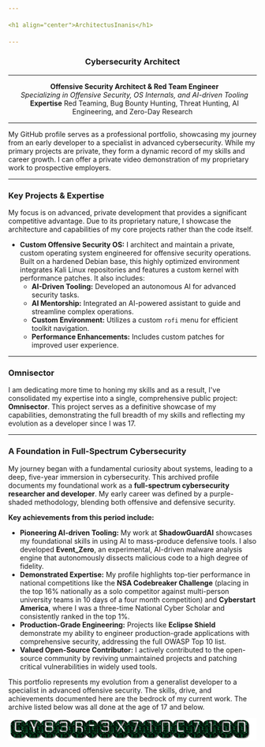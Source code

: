 ```yaml
---

<h1 align="center">ArchitectusInanis</h1>

---
```


<h3 align="center">Cybersecurity Architect</h3>

---

<p align="center">
  <strong>Offensive Security Architect & Red Team Engineer</strong><br>
  <em>Specializing in Offensive Security, OS Internals, and AI-driven Tooling</em><br>
  <strong>Expertise</strong> Red Teaming, Bug Bounty Hunting, Threat Hunting, AI Engineering, and Zero-Day Research
</p>

---

My GitHub profile serves as a professional portfolio, showcasing my journey from an early developer to a specialist in advanced cybersecurity. While my primary projects are private, they form a dynamic record of my skills and career growth. I can offer a private video demonstration of my proprietary work to prospective employers.

---

### Key Projects & Expertise

My focus is on advanced, private development that provides a significant competitive advantage. Due to its proprietary nature, I showcase the architecture and capabilities of my core projects rather than the code itself.

* **Custom Offensive Security OS:** I architect and maintain a private, custom operating system engineered for offensive security operations. Built on a hardened Debian base, this highly optimized environment integrates Kali Linux repositories and features a custom kernel with performance patches. It also includes:
    * **AI-Driven Tooling:** Developed an autonomous AI for advanced security tasks.
    * **AI Mentorship:** Integrated an AI-powered assistant to guide and streamline complex operations.
    * **Custom Environment:** Utilizes a custom `rofi` menu for efficient toolkit navigation.
    * **Performance Enhancements:** Includes custom patches for improved user experience.

---

### Omnisector

I am dedicating more time to honing my skills and as a result, I've consolidated my expertise into a single, comprehensive public project: **Omnisector**. This project serves as a definitive showcase of my capabilities, demonstrating the full breadth of my skills and reflecting my evolution as a developer since I was 17.

---

### A Foundation in Full-Spectrum Cybersecurity

My journey began with a fundamental curiosity about systems, leading to a deep, five-year immersion in cybersecurity. This archived profile documents my foundational work as a **full-spectrum cybersecurity researcher and developer**. My early career was defined by a purple-shaded methodology, blending both offensive and defensive security.

**Key achievements from this period include:**

* **Pioneering AI-driven Tooling:** My work at **ShadowGuardAI** showcases my foundational skills in using AI to mass-produce defensive tools. I also developed **Event_Zero**, an experimental, AI-driven malware analysis engine that autonomously dissects malicious code to a high degree of fidelity.
* **Demonstrated Expertise:** My profile highlights top-tier performance in national competitions like the **NSA Codebreaker Challenge** (placing in the top 16% nationally as a solo competitor against multi-person university teams in 10 days of a four month competition) and **Cyberstart America**, where I was a three-time National Cyber Scholar and consistently ranked in the top 1%.
* **Production-Grade Engineering:** Projects like **Eclipse Shield** demonstrate my ability to engineer production-grade applications with comprehensive security, addressing the full OWASP Top 10 list.
* **Valued Open-Source Contributor:** I actively contributed to the open-source community by reviving unmaintained projects and patching critical vulnerabilities in widely used tools.

This portfolio represents my evolution from a generalist developer to a specialist in advanced offensive security. The skills, drive, and achievements documented here are the bedrock of my current work. The archive listed below was all done at the age of 17 and below.

<p align="center">
  <a href="https://github.com/CY83R-3X71NC710N" target="_blank" rel="noopener noreferrer">
    <img src="https://raw.githubusercontent.com/ArchitectusInanis/ArchitectusInanis/main/cy83r-3x71nc710n-text.gif" alt="CY83R-3X71NC710N Archive">
  </a>
</p>
